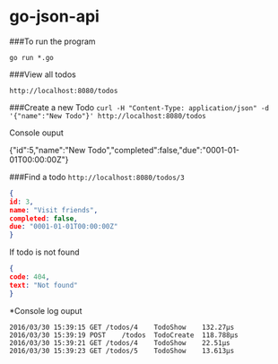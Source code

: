 # go-json-api

###To run the program

``go run *.go``

###View all todos

``http://localhost:8080/todos``

###Create a new Todo
``curl -H "Content-Type: application/json" -d '{"name":"New Todo"}' http://localhost:8080/todos``

Console ouput

{"id":5,"name":"New Todo","completed":false,"due":"0001-01-01T00:00:00Z"}

###Find a todo
``http://localhost:8080/todos/3``


```json
{
id: 3,
name: "Visit friends",
completed: false,
due: "0001-01-01T00:00:00Z"
}
```

If todo is not found
```json
{
code: 404,
text: "Not found"
}
```

*Console log ouput
```
2016/03/30 15:39:15 GET	/todos/4	TodoShow	132.27µs
2016/03/30 15:39:19 POST	/todos	TodoCreate	118.788µs
2016/03/30 15:39:21 GET	/todos/4	TodoShow	22.51µs
2016/03/30 15:39:23 GET	/todos/5	TodoShow	13.613µs
```
